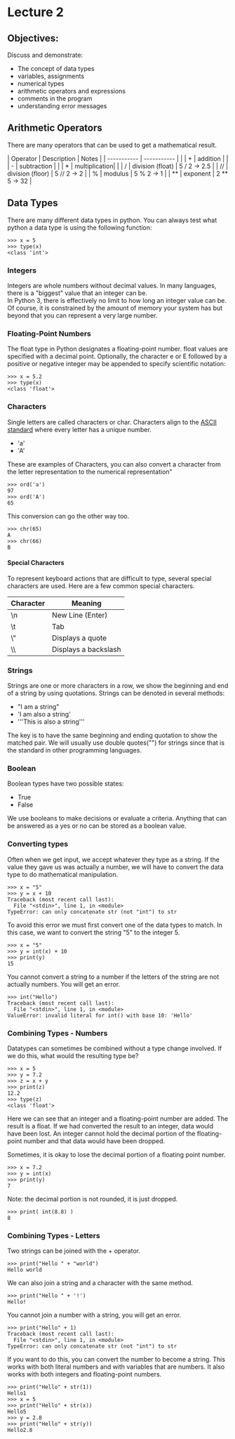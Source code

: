 # Lecture 2

## Objectives:
Discuss and demonstrate:
- The concept of data types
- variables, assignments
- numerical types
- arithmetic operators and expressions
- comments in the program
- understanding error messages

## Arithmetic Operators
There are many operators that can be used to get a mathematical result.

| Operator    | Description | Notes |
| ----------- | ----------- | |
| + | addition | |
| - | subtraction | |
| * | multiplication| |
| / | division (float) | 5 / 2 -> 2.5 |
| // | division (floor) | 5 // 2 -> 2 |
| % | modulus | 5 % 2 -> 1 |
| ** | exponent | 2 ** 5 -> 32 |

## Data Types
There are many different data types in python. You can always test what python a data type is using the following function:
```
>>> x = 5
>>> type(x)
<class 'int'>
```
### Integers
Integers are whole numbers without decimal values. In many languages, there is a "biggest" value that an integer can be.  
In Python 3, there is effectively no limit to how long an integer value can be. Of course, it is constrained by the amount of memory your system has but beyond that you can represent a very large number.

### Floating-Point Numbers
The float type in Python designates a floating-point number. float values are specified with a decimal point. Optionally, the character e or E followed by a positive or negative integer may be appended to specify scientific notation:

```
>>> x = 5.2
>>> type(x)
<class 'float'>
```
### Characters
Single letters are called characters or char.
Characters align to the [ASCII standard](http://www.asciitable.com/) where every letter has a unique number.
- 'a'
- 'A'

These are examples of Characters, you can also convert a character from the letter representation to the numerical representation"
```
>>> ord('a')
97
>>> ord('A')
65
```
This conversion can go the other way too.
```
>>> chr(65)
A
>>> chr(66)
B
```

#### Special Characters
To represent keyboard actions that are difficult to type, several special characters are used. Here are a few common special characters.

|Character| Meaning|
|---|---|
| \n | New Line (Enter) |
| \t | Tab |
| \\" | Displays a quote |
| \\\ | Displays a backslash |

### Strings
Strings are one or more characters in a row, we show the beginning and end of a string by using quotations.
Strings can be denoted in several methods:
 - "I am a string"
 - 'I am also a string'
 - '''This is also a string'''  

The key is to have the same beginning and ending quotation to show the matched pair.
We will usually use double quotes("") for strings since that is the standard in other programming languages.

### Boolean
Boolean types have two possible states:
- True
- False

We use booleans to make decisions or evaluate a criteria. Anything that can be answered as a yes or no can be stored as a boolean value.

### Converting types
Often when we get input, we accept whatever they type as a string. If the value they gave us was actually a number, we will have to convert the data type to do mathematical manipulation.
```
>>> x = "5"
>>> y = x + 10
Traceback (most recent call last):
  File "<stdin>", line 1, in <module>
TypeError: can only concatenate str (not "int") to str
```

To avoid this error we must first convert one of the data types to match. In this case, we want to convert the string "5" to the integer 5.
```
>>> x = "5"
>>> y = int(x) + 10
>>> print(y)
15
```

You cannot convert a string to a number if the letters of the string are not actually numbers. You will get an error.
```
>>> int("Hello")
Traceback (most recent call last):
  File "<stdin>", line 1, in <module>
ValueError: invalid literal for int() with base 10: 'Hello'
```

### Combining Types - Numbers
Datatypes can sometimes be combined without a type change involved. If we do this, what would the resulting type be?
```
>>> x = 5
>>> y = 7.2
>>> z = x + y
>>> print(z)
12.2
>>> type(z)
<class 'float'>
```
Here we can see that an integer and a floating-point number are added. The result is a float. If we had converted the result to an integer, data would have been lost. An integer cannot hold the decimal portion of the floating-point number and that data would have been dropped.

Sometimes, it is okay to lose the decimal portion of a floating point number.
```
>>> x = 7.2
>>> y = int(x)
>>> print(y)
7
```

Note: the decimal portion is not rounded, it is just dropped.
```
>>> print( int(8.8) )
8
```

### Combining Types - Letters
Two strings can be joined with the + operator.
```
>>> print("Hello " + "world")
Hello world
```

We can also join a string and a character with the same method.
```
>>> print("Hello " + '!')
Hello!
```

You cannot join a number with a string, you will get an error.
```
>>> print("Hello" + 1)
Traceback (most recent call last):
  File "<stdin>", line 1, in <module>
TypeError: can only concatenate str (not "int") to str
```

If you want to do this, you can convert the number to become a string.
This works with both literal numbers and with variables that are numbers. It also works with both integers and floating-point numbers.
```
>>> print("Hello" + str(1))
Hello1
>>> x = 5
>>> print("Hello" + str(x))
Hello5
>>> y = 2.8
>>> print("Hello" + str(y))
Hello2.8
```
